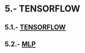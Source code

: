 # 5.- TENSORFLOW

## 5.1.- [TENSORFLOW](https://colab.research.google.com/drive/16DlQQGE0Mcw3U9wSnn4Ung3XnnzEl5XB)

## 5.2.- [MLP](https://colab.research.google.com/drive/10CRbmac70omN-wA2Zmew-ZUPQ0ABEpS6)
